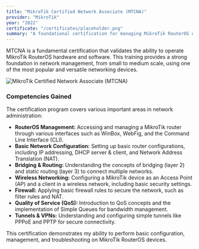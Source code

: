 ```yaml
---
title: "MikroTik Certified Network Associate (MTCNA)"
provider: "MikroTik"
year: "2022"
certificate: "/certificates/placeholder.png"
summary: "A foundational certification for managing MikroTik RouterOS devices, covering configuration, management, and troubleshooting of wired and wireless networks."
---
```


MTCNA is a fundamental certification that validates the ability to operate MikroTik RouterOS hardware and software. This training provides a strong foundation in network management, from small to medium scale, using one of the most popular and versatile networking devices.

![MikroTik Certified Network Associate (MTCNA)](/certificates/placeholder.png)

### Competencies Gained

The certification program covers various important areas in network administration:

- **RouterOS Management:** Accessing and managing a MikroTik router through various interfaces such as WinBox, WebFig, and the Command Line Interface (CLI).
- **Basic Network Configuration:** Setting up basic router configurations, including IP addressing, DHCP server & client, and Network Address Translation (NAT).
- **Bridging & Routing:** Understanding the concepts of bridging (layer 2) and static routing (layer 3) to connect multiple networks.
- **Wireless Networking:** Configuring a MikroTik device as an Access Point (AP) and a client in a wireless network, including basic security settings.
- **Firewall:** Applying basic firewall rules to secure the network, such as filter rules and NAT.
- **Quality of Service (QoS):** Introduction to QoS concepts and the implementation of Simple Queues for bandwidth management.
- **Tunnels & VPNs:** Understanding and configuring simple tunnels like PPPoE and PPTP for secure connectivity.

This certification demonstrates my ability to perform basic configuration, management, and troubleshooting on MikroTik RouterOS devices.

